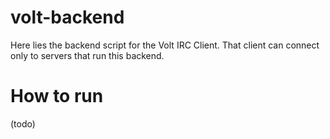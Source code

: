 # volt-backend
Here lies the backend script for the Volt IRC Client. That client can connect only to servers that run this backend.

# How to run
(todo)